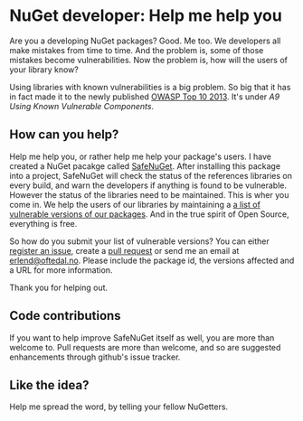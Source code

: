 NuGet developer: Help me help you
=================================

Are you a developing NuGet packages? Good. Me too. We developers all make mistakes from time to time. And the problem is, some of those mistakes become vulnerabilities. Now the problem is, how will the users of your library know?  

Using libraries with known vulnerabilities is a big problem. So big that it has in fact made it to the newly published [OWASP Top 10 2013](https://www.owasp.org/index.php/Top_10#OWASP_Top_10_for_2013). It's under *A9 Using Known Vulnerable Components*.

How can you help?
-----------------
Help me help you, or rather help me help your package's users. I have created a NuGet pacakge called [SafeNuGet](https://github.com/eoftedal/SafeNuGet). After installing this package into a project, SafeNuGet will check the status of the references libraries on every build, and warn the developers if anything is found to be vulnerable. However the status of the libraries need to be maintained. This is wher you come in. We help the users of our libraries by maintaining a [a list of vulnerable versions of our packages](https://github.com/eoftedal/SafeNuGet/blob/master/feed/unsafepackages.xml). And in the true spirit of Open Source, everything is free.

So how do you submit your list of vulnerable versions? You can either [register an issue](https://github.com/eoftedal/SafeNuGet/issues), create a [pull request](https://github.com/eoftedal/SafeNuGet) or send me an email at [erlend@oftedal.no](mailto:erlend@oftedal.no). Please include the package id, the versions affected and a URL for more information.

Thank you for helping out.

Code contributions
-------------------
If you want to help improve SafeNuGet itself as well, you are more than welcome to. Pull requests are more than welcome, and so are suggested enhancements through github's issue tracker.

Like the idea?
--------------
Help me spread the word, by telling your fellow NuGetters.

